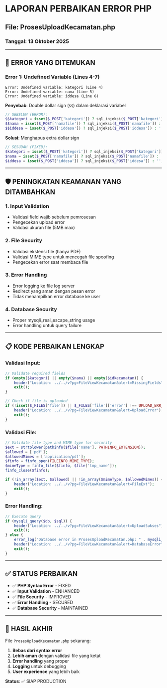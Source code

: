 # LAPORAN PERBAIKAN ERROR PHP
## File: ProsesUploadKecamatan.php
### Tanggal: 13 Oktober 2025

---

## 🐛 **ERROR YANG DITEMUKAN**

### **Error 1: Undefined Variable (Lines 4-7)**
```
Error: Undefined variable: kategori (Line 4)
Error: Undefined variable: nama (Line 5) 
Error: Undefined variable: iddesa (Line 6)
```

**Penyebab**: Double dollar sign (`$$`) dalam deklarasi variabel
```php
// SEBELUM (ERROR):
$$kategori = isset($_POST['kategori']) ? sql_injeksi($_POST['kategori']) : '';
$$nama = isset($_POST['namafile']) ? sql_injeksi($_POST['namafile']) : '';
$$iddesa = isset($_POST['iddesa']) ? sql_injeksi($_POST['iddesa']) : '';
```

**Solusi**: Menghapus extra dollar sign
```php
// SESUDAH (FIXED):
$kategori = isset($_POST['kategori']) ? sql_injeksi($_POST['kategori']) : '';
$nama = isset($_POST['namafile']) ? sql_injeksi($_POST['namafile']) : '';
$iddesa = isset($_POST['iddesa']) ? sql_injeksi($_POST['iddesa']) : '';
```

---

## 🛡️ **PENINGKATAN KEAMANAN YANG DITAMBAHKAN**

### **1. Input Validation**
- Validasi field wajib sebelum pemrosesan
- Pengecekan upload error
- Validasi ukuran file (5MB max)

### **2. File Security**
- Validasi ekstensi file (hanya PDF)
- Validasi MIME type untuk mencegah file spoofing
- Pengecekan error saat membaca file

### **3. Error Handling**
- Error logging ke file log server
- Redirect yang aman dengan pesan error
- Tidak menampilkan error database ke user

### **4. Database Security**
- Proper mysqli_real_escape_string usage
- Error handling untuk query failure

---

## 📋 **KODE PERBAIKAN LENGKAP**

### **Validasi Input:**
```php
// Validate required fields
if (empty($kategori) || empty($nama) || empty($idkecamatan)) {
    header("Location: ../../v?pg=FileViewKecamatan&alert=MissingFields");
    exit();
}

// Check if file is uploaded
if (!isset($_FILES['file']) || $_FILES['file']['error'] !== UPLOAD_ERR_OK) {
    header("Location: ../../v?pg=FileViewKecamatan&alert=UploadError");
    exit();
}
```

### **Validasi File:**
```php
// Validate file type and MIME type for security
$ext = strtolower(pathinfo($file['name'], PATHINFO_EXTENSION));
$allowed = ['pdf'];
$allowedMimes = ['application/pdf'];
$finfo = finfo_open(FILEINFO_MIME_TYPE);
$mimeType = finfo_file($finfo, $file['tmp_name']);
finfo_close($finfo);

if (!in_array($ext, $allowed) || !in_array($mimeType, $allowedMimes)) {
    header("Location: ../../v?pg=FileViewKecamatan&alert=FileExt");
    exit();
}
```

### **Error Handling:**
```php
// Execute query
if (mysqli_query($db, $sql)) {
    header("Location: ../../v?pg=FileViewKecamatan&alert=UploadSukses");
    exit();
} else {
    error_log("Database error in ProsesUploadKecamatan.php: " . mysqli_error($db));
    header("Location: ../../v?pg=FileViewKecamatan&alert=DatabaseError");
    exit();
}
```

---

## ✅ **STATUS PERBAIKAN**

- ✅ **PHP Syntax Error** - FIXED
- ✅ **Input Validation** - ENHANCED  
- ✅ **File Security** - IMPROVED
- ✅ **Error Handling** - SECURED
- ✅ **Database Security** - MAINTAINED

---

## 🎯 **HASIL AKHIR**

File `ProsesUploadKecamatan.php` sekarang:
1. **Bebas dari syntax error**
2. **Lebih aman** dengan validasi file yang ketat
3. **Error handling** yang proper
4. **Logging** untuk debugging
5. **User experience** yang lebih baik

**Status**: ✅ SIAP PRODUCTION